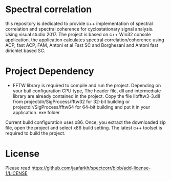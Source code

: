 # Spectral correlation
this repository is dedicated to provide c++ implementation of spectral correlation and spectral coherence for cyclostationary signal analysis.
Using visual studio 2017.
The project is based on c++ Win32 console application. 
the application calculates spectral correlation/coherence using ACP, fast ACP, FAM, Antoni et al Fast SC and 
Borghesani and Antoni fast dirichlet based SC.

# Project Dependency
- FFTW library is required to compile and run the project. Depending on your buil configuration CPU type, 
The header file, dll and intermediate library are already contained in the project.
Copy the file libfftw3-3.dll from projectdir/SigProcess/fftw32 for 32-bit building or projectdir/SigProcess/fftw64
for 64-bit building and put it in your application .exe folder

Current build configuration uses x86.
Once, you extract the downloaded zip file, open the project and select x86 build setting.
The latest c++ toolset is required to build the project.


# License
Please read https://github.com/jaafarkh/spectcorr/blob/add-license-1/LICENSE
